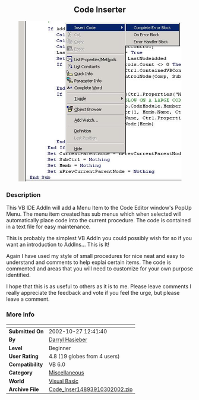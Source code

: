 ﻿<div align="center">

## Code Inserter

<img src="PIC200210291451492625.jpg">
</div>

### Description

This VB IDE AddIn will add a Menu Item to the Code Editor window's PopUp Menu. The menu item created has sub menus which when selected will automatically place code into the current procedure. The code is contained in a text file for easy maintenance.

This is probably the simplest VB AddIn you could possibly wish for so if you want an introduction to AddIns... This is It!

Again I have used my style of small procedures for nice neat and easy to understand and comments to help explai certain items. The code is commented and areas that you will need to customize for your own purpose identified.

I hope that this is as useful to others as it is to me. Please leave comments I really appreciate the feedback and vote if you feel the urge, but please leave a comment.
 
### More Info
 


<span>             |<span>
---                |---
**Submitted On**   |2002-10-27 12:41:40
**By**             |[Darryl Hasieber](https://github.com/Planet-Source-Code/PSCIndex/blob/master/ByAuthor/darryl-hasieber.md)
**Level**          |Beginner
**User Rating**    |4.8 (19 globes from 4 users)
**Compatibility**  |VB 6\.0
**Category**       |[Miscellaneous](https://github.com/Planet-Source-Code/PSCIndex/blob/master/ByCategory/miscellaneous__1-1.md)
**World**          |[Visual Basic](https://github.com/Planet-Source-Code/PSCIndex/blob/master/ByWorld/visual-basic.md)
**Archive File**   |[Code\_Inser14893910302002\.zip](https://github.com/Planet-Source-Code/darryl-hasieber-code-inserter__1-40247/archive/master.zip)









